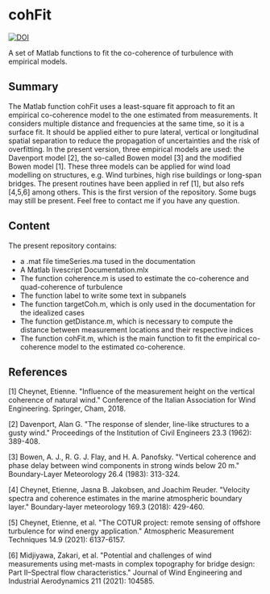 # cohFit

[![DOI](https://zenodo.org/badge/496147545.svg)](https://zenodo.org/badge/latestdoi/496147545)


A set of Matlab functions to fit the co-coherence of turbulence with empirical models.

## Summary

The Matlab function cohFit uses a least-square fit approach to fit an empirical co-coherence model to the one estimated from measurements. It considers multiple distance and frequencies at the same time, so it is a surface fit. It should be applied either to pure lateral, vertical or longitudinal spatial separation to reduce the propagation of uncertainties and the risk of overfitting. In the present version, three empirical models are used: the Davenport model [2], the so-called Bowen model [3] and the modified Bowen model [1]. These three models can be applied for wind load modelling on structures, e.g. Wind turbines, high rise buildings or long-span bridges. The present routines have been applied in ref [1], but also refs [4,5,6] among others. This is the first version of the repository. Some bugs may still be present. Feel free to contact me if you have any question.

## Content

The present repository contains:
  - a .mat file timeSeries.ma tused in the documentation
  - A Matlab livescript Documentation.mlx
  - The function coherence.m is used to estimate the co-coherence and quad-coherence of turbulence
  - The function label to write some text in subpanels
  - The function targetCoh.m, which is only used in the documentation for the idealized cases
  - The function getDistance.m, which is necessary to compute the distance between measurement locations and their respective indices
  - The function cohFit.m, which is the main function to fit the empirical co-coherence model to the estimated co-coherence.

## References

[1] Cheynet, Etienne. "Influence of the measurement height on the vertical coherence of natural wind." Conference of the Italian Association for Wind Engineering. Springer, Cham, 2018.

[2] Davenport, Alan G. "The response of slender, line-like structures to a gusty wind." Proceedings of the Institution of Civil Engineers 23.3 (1962): 389-408.

[3] Bowen, A. J., R. G. J. Flay, and H. A. Panofsky. "Vertical coherence and phase delay between wind components  in strong winds below 20 m." Boundary-Layer Meteorology 26.4 (1983): 313-324.

[4] Cheynet, Etienne, Jasna B. Jakobsen, and Joachim Reuder. "Velocity  spectra and coherence estimates in the marine atmospheric boundary  layer." Boundary-layer meteorology 169.3 (2018): 429-460.

[5] Cheynet, Etienne, et al. "The COTUR project: remote sensing of offshore turbulence for wind energy application." Atmospheric Measurement Techniques 14.9 (2021): 6137-6157.

[6] Midjiyawa, Zakari, et al. "Potential  and challenges of wind measurements using met-masts in complex  topography for bridge design: Part II–Spectral flow characteristics." Journal of Wind Engineering and Industrial Aerodynamics 211 (2021): 104585.
